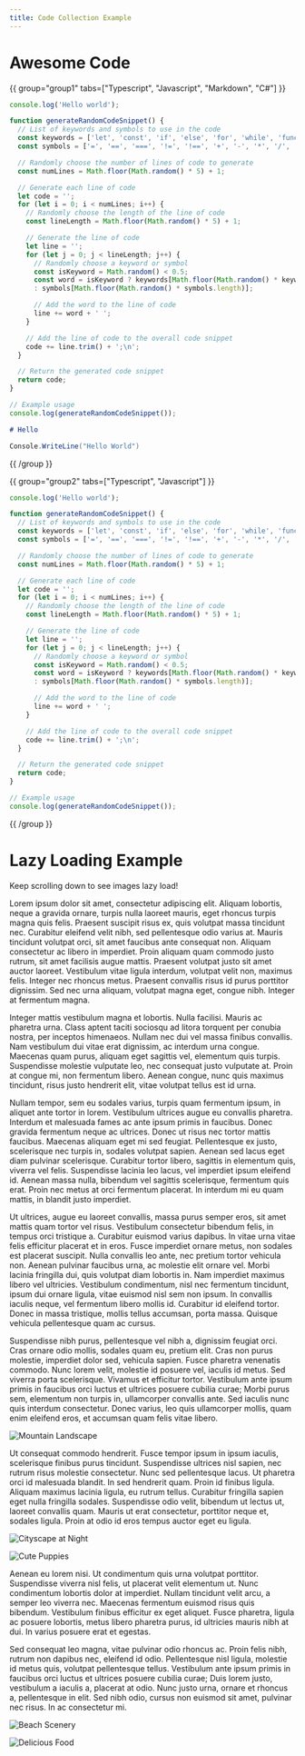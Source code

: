 ```yaml
---
title: Code Collection Example
---
```


# Awesome Code

{{ group="group1" tabs=["Typescript", "Javascript", "Markdown", "C#"] }}

```ts { group="group1" tab="Typescript" }
console.log('Hello world');
```

```js { group="group1" tab="Javascript" }
function generateRandomCodeSnippet() {
  // List of keywords and symbols to use in the code
  const keywords = ['let', 'const', 'if', 'else', 'for', 'while', 'function', 'return', 'console.log'];
  const symbols = ['=', '==', '===', '!=', '!==', '+', '-', '*', '/', '%', '++', '--', '(', ')', '{', '}', ';'];

  // Randomly choose the number of lines of code to generate
  const numLines = Math.floor(Math.random() * 5) + 1;

  // Generate each line of code
  let code = '';
  for (let i = 0; i < numLines; i++) {
    // Randomly choose the length of the line of code
    const lineLength = Math.floor(Math.random() * 5) + 1;

    // Generate the line of code
    let line = '';
    for (let j = 0; j < lineLength; j++) {
      // Randomly choose a keyword or symbol
      const isKeyword = Math.random() < 0.5;
      const word = isKeyword ? keywords[Math.floor(Math.random() * keywords.length)] 
      : symbols[Math.floor(Math.random() * symbols.length)];

      // Add the word to the line of code
      line += word + ' ';
    }

    // Add the line of code to the overall code snippet
    code += line.trim() + ';\n';
  }

  // Return the generated code snippet
  return code;
}

// Example usage
console.log(generateRandomCodeSnippet());
```

```md { group="group1" tab="Markdown" }
# Hello
```

```cs { group="group1" tab="C Sharp" }
Console.WriteLine("Hello World")
```

{{ /group }}

{{ group="group2" tabs=["Typescript", "Javascript"] }}

```ts { group="group2" tab="Typescript" }
console.log('Hello world');
```

```js { group="group2" tab="Javascript" }
function generateRandomCodeSnippet() {
  // List of keywords and symbols to use in the code
  const keywords = ['let', 'const', 'if', 'else', 'for', 'while', 'function', 'return', 'console.log'];
  const symbols = ['=', '==', '===', '!=', '!==', '+', '-', '*', '/', '%', '++', '--', '(', ')', '{', '}', ';'];

  // Randomly choose the number of lines of code to generate
  const numLines = Math.floor(Math.random() * 5) + 1;

  // Generate each line of code
  let code = '';
  for (let i = 0; i < numLines; i++) {
    // Randomly choose the length of the line of code
    const lineLength = Math.floor(Math.random() * 5) + 1;

    // Generate the line of code
    let line = '';
    for (let j = 0; j < lineLength; j++) {
      // Randomly choose a keyword or symbol
      const isKeyword = Math.random() < 0.5;
      const word = isKeyword ? keywords[Math.floor(Math.random() * keywords.length)] 
      : symbols[Math.floor(Math.random() * symbols.length)];

      // Add the word to the line of code
      line += word + ' ';
    }

    // Add the line of code to the overall code snippet
    code += line.trim() + ';\n';
  }

  // Return the generated code snippet
  return code;
}

// Example usage
console.log(generateRandomCodeSnippet());
```

{{ /group }}

# Lazy Loading Example

Keep scrolling down to see images lazy load!

Lorem ipsum dolor sit amet, consectetur adipiscing elit. Aliquam lobortis, neque a gravida ornare, turpis nulla laoreet mauris, eget rhoncus turpis magna quis felis. Praesent suscipit risus ex, quis volutpat massa tincidunt nec. Curabitur eleifend velit nibh, sed pellentesque odio varius at. Mauris tincidunt volutpat orci, sit amet faucibus ante consequat non. Aliquam consectetur ac libero in imperdiet. Proin aliquam quam commodo justo rutrum, sit amet facilisis augue mattis. Praesent volutpat justo sit amet auctor laoreet. Vestibulum vitae ligula interdum, volutpat velit non, maximus felis. Integer nec rhoncus metus. Praesent convallis risus id purus porttitor dignissim. Sed nec urna aliquam, volutpat magna eget, congue nibh. Integer at fermentum magna.

Integer mattis vestibulum magna et lobortis. Nulla facilisi. Mauris ac pharetra urna. Class aptent taciti sociosqu ad litora torquent per conubia nostra, per inceptos himenaeos. Nullam nec dui vel massa finibus convallis. Nam vestibulum dui vitae erat dignissim, ac interdum urna congue. Maecenas quam purus, aliquam eget sagittis vel, elementum quis turpis. Suspendisse molestie vulputate leo, nec consequat justo vulputate at. Proin at congue mi, non fermentum libero. Aenean congue, nunc quis maximus tincidunt, risus justo hendrerit elit, vitae volutpat tellus est id urna.

Nullam tempor, sem eu sodales varius, turpis quam fermentum ipsum, in aliquet ante tortor in lorem. Vestibulum ultrices augue eu convallis pharetra. Interdum et malesuada fames ac ante ipsum primis in faucibus. Donec gravida fermentum neque ac ultrices. Donec ut risus nec tortor mattis faucibus. Maecenas aliquam eget mi sed feugiat. Pellentesque ex justo, scelerisque nec turpis in, sodales volutpat sapien. Aenean sed lacus eget diam pulvinar scelerisque. Curabitur tortor libero, sagittis in elementum quis, viverra vel felis. Suspendisse lacinia leo lacus, vel imperdiet ipsum eleifend id. Aenean massa nulla, bibendum vel sagittis scelerisque, fermentum quis erat. Proin nec metus at orci fermentum placerat. In interdum mi eu quam mattis, in blandit justo imperdiet.

Ut ultrices, augue eu laoreet convallis, massa purus semper eros, sit amet mattis quam tortor vel risus. Vestibulum consectetur bibendum felis, in tempus orci tristique a. Curabitur euismod varius dapibus. In vitae urna vitae felis efficitur placerat et in eros. Fusce imperdiet ornare metus, non sodales est placerat suscipit. Nulla convallis leo ante, nec pretium tortor vehicula non. Aenean pulvinar faucibus urna, ac molestie elit ornare vel. Morbi lacinia fringilla dui, quis volutpat diam lobortis in. Nam imperdiet maximus libero vel ultricies. Vestibulum condimentum, nisl nec fermentum tincidunt, ipsum dui ornare ligula, vitae euismod nisl sem non ipsum. In convallis iaculis neque, vel fermentum libero mollis id. Curabitur id eleifend tortor. Donec in massa tristique, mollis tellus accumsan, porta massa. Quisque vehicula pellentesque quam ac cursus.

Suspendisse nibh purus, pellentesque vel nibh a, dignissim feugiat orci. Cras ornare odio mollis, sodales quam eu, pretium elit. Cras non purus molestie, imperdiet dolor sed, vehicula sapien. Fusce pharetra venenatis commodo. Nunc lorem velit, molestie id posuere vel, iaculis id metus. Sed viverra porta scelerisque. Vivamus et efficitur tortor. Vestibulum ante ipsum primis in faucibus orci luctus et ultrices posuere cubilia curae; Morbi purus sem, elementum non turpis in, ullamcorper convallis ante. Sed iaculis nunc quis interdum consectetur. Donec varius, leo quis ullamcorper mollis, quam enim eleifend eros, et accumsan quam felis vitae libero.

![Mountain Landscape](https://source.unsplash.com/random/?mountains&width=600&height=600 "Mountains")

Ut consequat commodo hendrerit. Fusce tempor ipsum in ipsum iaculis, scelerisque finibus purus tincidunt. Suspendisse ultrices nisl sapien, nec rutrum risus molestie consectetur. Nunc sed pellentesque lacus. Ut pharetra orci id malesuada blandit. In sed hendrerit quam. Proin id finibus ligula. Aliquam maximus lacinia ligula, eu rutrum tellus. Curabitur fringilla sapien eget nulla fringilla sodales. Suspendisse odio velit, bibendum ut lectus ut, laoreet convallis quam. Mauris ut erat consectetur, porttitor neque et, sodales ligula. Proin at odio id eros tempus auctor eget eu ligula.

![Cityscape at Night](https://source.unsplash.com/random/?city,night&width=600&height=500 "City at Night")

![Cute Puppies](https://source.unsplash.com/random/?puppies&width=600&height=400 "Puppies")

Aenean eu lorem nisi. Ut condimentum quis urna volutpat porttitor. Suspendisse viverra nisl felis, ut placerat velit elementum ut. Nunc condimentum lobortis dolor at imperdiet. Nullam tincidunt velit arcu, a semper leo viverra nec. Maecenas fermentum euismod risus quis bibendum. Vestibulum finibus efficitur ex eget aliquet. Fusce pharetra, ligula ac posuere lobortis, metus libero pharetra purus, id ultricies mauris nibh at dui. In varius posuere erat et egestas.

Sed consequat leo magna, vitae pulvinar odio rhoncus ac. Proin felis nibh, rutrum non dapibus nec, eleifend id odio. Pellentesque nisl ligula, molestie id metus quis, volutpat pellentesque tellus. Vestibulum ante ipsum primis in faucibus orci luctus et ultrices posuere cubilia curae; Duis lorem justo, vestibulum a iaculis a, placerat at odio. Nunc justo urna, ornare et rhoncus a, pellentesque in elit. Sed nibh odio, cursus non euismod sit amet, pulvinar nec risus. In ac consectetur mi.

![Beach Scenery](https://source.unsplash.com/random/?beach&width=100&height=200 "Beach")

![Delicious Food](https://source.unsplash.com/random/?food&width=300&height=200 "Food")
